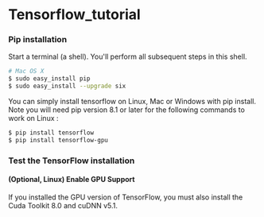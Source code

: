 # Tensorflow_tutorial

### Pip installation

Start a terminal (a shell). You'll perform all subsequent steps in this shell.
```bash
# Mac OS X
$ sudo easy_install pip
$ sudo easy_install --upgrade six
```
You can simply install tensorflow on Linux, Mac or Windows with pip install. Note you will need pip version 8.1 or later for the following commands to work on Linux :
```bash
$ pip install tensorflow
$ pip install tensorflow-gpu
```

### Test the TensorFlow installation
#### (Optional, Linux) Enable GPU Support

If you installed the GPU version of TensorFlow, you must also install the Cuda Toolkit 8.0 and cuDNN v5.1. 



